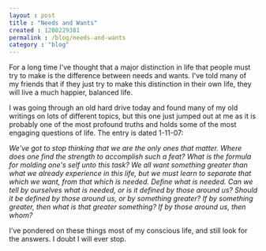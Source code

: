 ```yaml
---
layout : post
title : "Needs and Wants"
created : 1208229381
permalink : /blog/needs-and-wants
category : "blog"
---
```

For a long time I've thought that a major distinction in life that people must try to make is the difference between needs and wants. I've told many of my friends that if they just try to make this distinction in their own life, they will live a much happier, balanced life.

I was going through an old hard drive today and found many of my old writings on lots of different topics, but this one just jumped out at me as it is probably one of the most profound truths and holds some of the most engaging questions of life. The entry is dated 1-11-07:

<cite>We've got to stop thinking that we are the only ones that matter.</cite>
<cite>Where does one find the strength to accomplish such a feat? What is the formula for molding one's self unto this task? We all want something greater than what we already experience in this life, but we must learn to separate that which we want, from that which is needed. </cite>
<cite>Define what is needed.</cite>
<cite>Can we tell by ourselves what is needed, or is it defined by those around us? Should it be defined by those around us, or by something greater? If by something greater, then what is that greater something? If by those around us, then whom?</cite>

I've pondered on these things most of my conscious life, and still look for the answers. I doubt I will ever stop.
